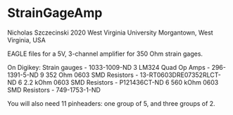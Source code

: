 # StrainGageAmp
Nicholas Szczecinski 2020
West Virginia University
Morgantown, West Virginia, USA

EAGLE files for a 5V, 3-channel amplifier for 350 Ohm strain gages.

On Digikey:
Strain gauges -                    1033-1009-ND
3 LM324 Quad Op Amps -             296-1391-5-ND
9 352 Ohm 0603 SMD Resistors -     13-RT0603DRE07352RLCT-ND 
6 2.2 kOhm 0603 SMD Resistors -    P121436CT-ND
6 560 kOhm 0603 SMD Resistors -    749-1753-1-ND 

You will also need 11 pinheaders: one group of 5, and three groups of 2.
